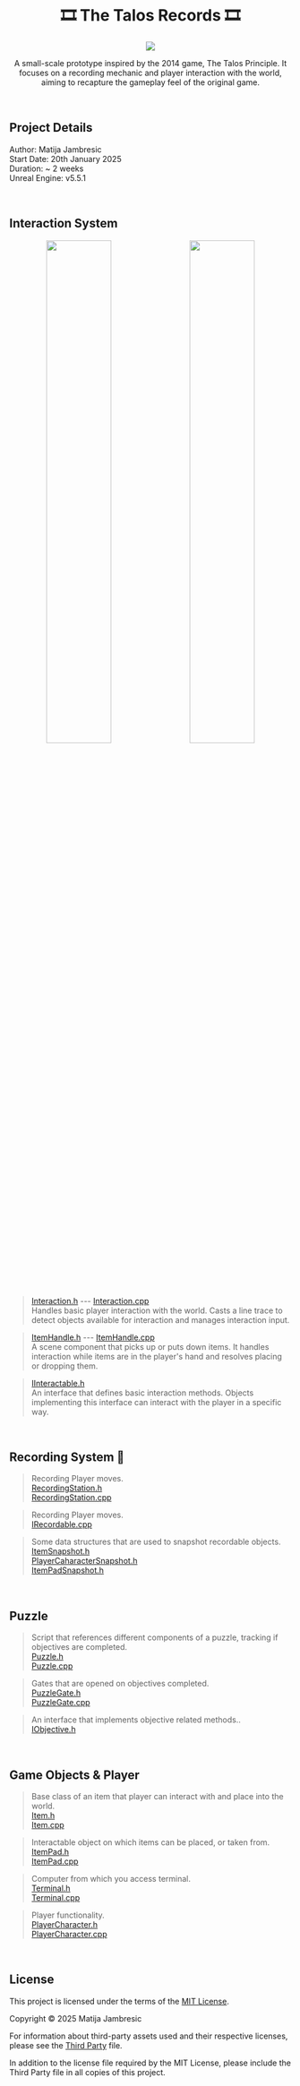 <h1 align="center">
    <b>🎞️ The Talos Records 🎞️</b>
</h1>

<p align="center">
  <img src="https://github.com/user-attachments/assets/0919ca1e-48fc-465e-8b9c-ece2a49295e1"/>


</p>


<p align="center">
    A small-scale prototype inspired by the 2014 game, The Talos Principle. It focuses on a recording mechanic and player interaction with the world, aiming to recapture the gameplay feel of the original game.
</p>

<br>

## Project Details
Author: Matija Jambresic <br>
Start Date: 20th January 2025 <br>
Duration: ~ 2 weeks <br>
Unreal Engine: v5.5.1

<br>

## Interaction System
<p align="center">
  <img src="https://github.com/user-attachments/assets/cde63b04-5b00-4a75-8cc7-0fd90a86d728" style="width: 48%; margin-right: 2%;" />
  <img src="https://github.com/user-attachments/assets/f2984eef-aab0-49ef-9937-c0a081e92a86" style="width: 48%;" />
</p>

>[Interaction.h](TalosRecords/Source/TalosRecords/Interaction.h) ---
>[Interaction.cpp](TalosRecords/Source/TalosRecords/Interaction.cpp)  
>Handles basic player interaction with the world. Casts a line trace to detect objects available for interaction and manages interaction input.  

>[ItemHandle.h](TalosRecords/Source/TalosRecords/ItemHandle.h) ---
>[ItemHandle.cpp](TalosRecords/Source/TalosRecords/ItemHandle.cpp)  
>A scene component that picks up or puts down items. It handles interaction while items are in the player's hand and resolves placing or dropping them.

>[IInteractable.h](TalosRecords/Source/TalosRecords/IInteractable.h)  
>An interface that defines basic interaction methods. Objects implementing this interface can interact with the player in a specific way.

<br>

## Recording System 🎥
>Recording Player moves.  
>[RecordingStation.h](TalosRecords/Source/TalosRecords/RecordingStation.h)  
>[RecordingStation.cpp](TalosRecords/Source/TalosRecords/RecordingStation.cpp)

>Recording Player moves.  
>[IRecordable.cpp](TalosRecords/Source/TalosRecords/IRecordable.h)

>Some data structures that are used to snapshot recordable objects.  
>[ItemSnapshot.h](TalosRecords/Source/TalosRecords/Item.h)  
>[PlayerCaharacterSnapshot.h](TalosRecords/Source/TalosRecords/Item.h)  
>[ItemPadSnapshot.h](TalosRecords/Source/TalosRecords/Item.h)

<br>

## Puzzle
>Script that references different components of a puzzle, tracking if objectives are completed.  
>[Puzzle.h](TalosRecords/Source/TalosRecords/Puzzle.h)  
>[Puzzle.cpp](TalosRecords/Source/TalosRecords/Puzzle.cpp)

>Gates that are opened on objectives completed.  
>[PuzzleGate.h](TalosRecords/Source/TalosRecords/PuzzleGate.h)  
>[PuzzleGate.cpp](TalosRecords/Source/TalosRecords/PuzzleGate.cpp)

>An interface that implements objective related methods..  
>[IObjective.h](TalosRecords/Source/TalosRecords/IObjective.h)  

<br>

## Game Objects & Player
>Base class of an item that player can interact with and place into the world.  
>[Item.h](TalosRecords/Source/TalosRecords/Item.h)  
>[Item.cpp](TalosRecords/Source/TalosRecords/Item.cpp)

>Interactable object on which items can be placed, or taken from.  
>[ItemPad.h](TalosRecords/Source/TalosRecords/ItemPad.h)  
>[ItemPad.cpp](TalosRecords/Source/TalosRecords/Item.cpp)

>Computer from which you access terminal.  
>[Terminal.h](TalosRecords/Source/TalosRecords/Terminal.h)  
>[Terminal.cpp](TalosRecords/Source/TalosRecords/Terminal.cpp)

>Player functionality.  
>[PlayerCharacter.h](TalosRecords/Source/TalosRecords/PlayerCharacter.h)  
>[PlayerCharacter.cpp](TalosRecords/Source/TalosRecords/PlayerCharacter.cpp)

<br>

## License
This project is licensed under the terms of the [MIT License](LICENSE).

Copyright © 2025 Matija Jambresic

For information about third-party assets used and their respective licenses, please see the [Third Party](THIRDPARTY.md) file.

In addition to the license file required by the MIT License, please include the Third Party file in all copies of this project.
